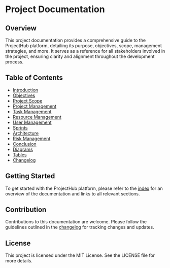 # Project Documentation

## Overview

This project documentation provides a comprehensive guide to the ProjectHub platform, detailing its purpose, objectives, scope, management strategies, and more. It serves as a reference for all stakeholders involved in the project, ensuring clarity and alignment throughout the development process.

## Table of Contents

- [Introduction](docs/sections/introduction.md)
- [Objectives](docs/sections/objectives.md)
- [Project Scope](docs/sections/project-scope.md)
- [Project Management](docs/sections/project-management.md)
- [Task Management](docs/sections/task-management.md)
- [Resource Management](docs/sections/resource-management.md)
- [User Management](docs/sections/user-management.md)
- [Sprints](docs/sections/sprints.md)
- [Architecture](docs/sections/architecture.md)
- [Risk Management](docs/sections/risk-management.md)
- [Conclusion](docs/sections/conclusion.md)
- [Diagrams](docs/diagrams/)
- [Tables](docs/tables/rules.md)
- [Changelog](docs/changelog.md)

## Getting Started

To get started with the ProjectHub platform, please refer to the [index](docs/index.md) for an overview of the documentation and links to all relevant sections.

## Contribution

Contributions to this documentation are welcome. Please follow the guidelines outlined in the [changelog](docs/changelog.md) for tracking changes and updates.

## License

This project is licensed under the MIT License. See the LICENSE file for more details.